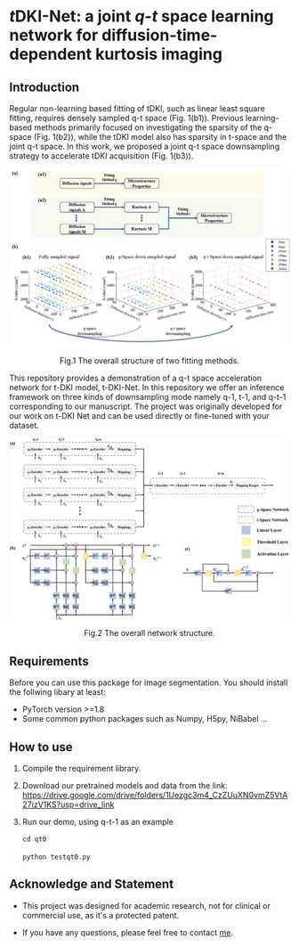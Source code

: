 # *t*DKI-Net: a joint *q-t* space learning network for diffusion-time-dependent kurtosis imaging

## Introduction

Regular non-learning based fitting of tDKI, such as linear least square fitting, requires densely sampled q-t space (Fig. 1(b1)). Previous learning-based methods primarily focused on investigating the sparsity of the q-space (Fig. 1(b2)), while the tDKI model also has sparsity in t-space and the joint q-t space. In this work, we proposed a joint q-t space downsampling strategy to accelerate tDKI acquisition (Fig. 1(b3)).

<p align="center">
   <img src="./Figure/Fitting method.jpg" align="center" width="700">
</p>
<p align="center"> Fig.1 The overall structure of two fitting methods. <p align="center">

This repository provides a demonstration of a q-t space acceleration network for t-DKI model, t-DKI-Net. In this repository we offer an inference framework on three kinds of downsampling mode namely q-1, t-1, and q-t-1 corresponding to our manuscript. The project was originally developed for our work on t-DKI Net and can be used directly or fine-tuned with your dataset. 

<p align="center">
   <img src="./Figure/Structure.jpg" align="center" width="700">
</p>
<p align="center"> Fig.2 The overall network structure. <p align="center">


## Requirements

Before you can use this package for image segmentation. You should install the follwing libary at least:
- PyTorch version >=1.8
- Some common python packages such as Numpy, H5py, NiBabel ...

## How to use

1. Compile the requirement library.

2. Download our pretrained models and data from the link: <https://drive.google.com/drive/folders/1Uezgc3m4_CzZUuXN0vmZ5VtA27izV1KS?usp=drive_link>

3. Run our demo, using q-t-1 as an example
    ```
    cd qt0
    
    python testqt0.py
    ```



## Acknowledge and Statement

- This project was designed for academic research, not for clinical or commercial use, as it's a protected patent.
  
- If you have any questions, please feel free to contact [me](mailto:zhengtianshu996@gamil.com).


